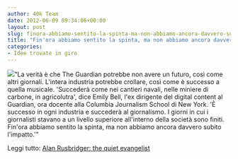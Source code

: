 ```yaml
---
author: 40k Team
date: 2012-06-09 09:34:06+00:00
layout: post
slug: finora-abbiamo-sentito-la-spinta-ma-non-abbiamo-ancora-davvero-subito-limpatto
title: "Fin'ora abbiamo sentito la spinta, ma non abbiamo ancora davvero subito l'impatto"
categories:
- Idee trovate in giro
---
```


![](http://40k.it/wp-content/uploads/2012/06/sad-window-alan.jpeg)"La verità è che The Guardian potrebbe non avere un futuro, così come altri giornali. L'intera industria potrebbe crollare, così come è successo a quella musicale. 'Succederà come nei cantieri navali, nelle miniere di carbone, in agricolutra', dice Emily Bell, l'ex dirigente del digital content al Guardian, ora docente alla Columbia Journalism School di New York. 'È successo in ogni industria e succederà al giornalismo. I giorni in cui i giornalisti stavano a un livello superiore all'interno della società sono finiti. Fin'ora abbiamo sentito la spinta, ma non abbiamo ancora davvero subito l'impatto.'"

Leggi tutto: [Alan Rusbridger: the quiet evangelist](http://www.newstatesman.com/media/media/2012/05/guardian-editor-alan-rusbridger-peter-wilby)
